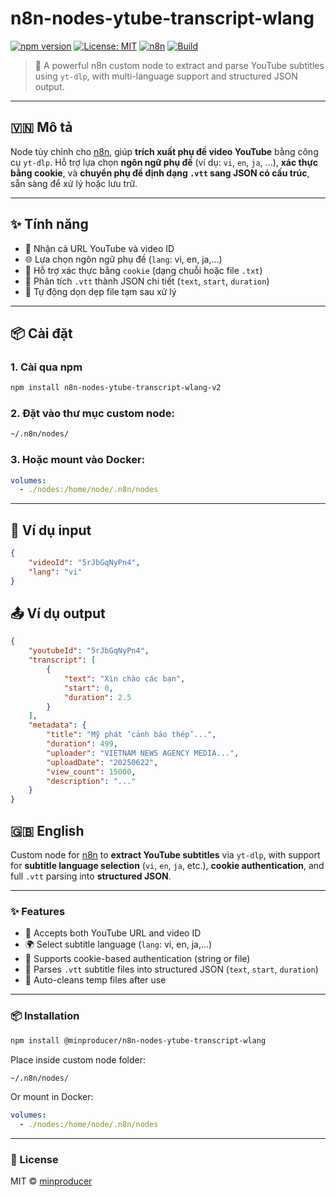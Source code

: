# n8n-nodes-ytube-transcript-wlang

[![npm version](https://badge.fury.io/js/n8n-nodes-ytube-transcript-wlang-v2.svg)](https://www.npmjs.com/package/n8n-nodes-ytube-transcript-wlang-v2)
[![License: MIT](https://img.shields.io/badge/License-MIT-green.svg)](https://opensource.org/licenses/MIT)
[![n8n](https://img.shields.io/badge/n8n-custom%20node-orange)](https://n8n.io/)
[![Build](https://img.shields.io/badge/status-stable-blue)](https://github.com/minproducer/n8n-nodes-ytube-transcript-wlang-v2)

> 🔧 A powerful n8n custom node to extract and parse YouTube subtitles using `yt-dlp`, with multi-language support and structured JSON output.

---

## 🇻🇳 Mô tả

Node tùy chỉnh cho [n8n](https://n8n.io), giúp **trích xuất phụ đề video YouTube** bằng công cụ `yt-dlp`. Hỗ trợ lựa chọn **ngôn ngữ phụ đề** (ví dụ: `vi`, `en`, `ja`, ...), **xác thực bằng cookie**, và **chuyển phụ đề định dạng `.vtt` sang JSON có cấu trúc**, sẵn sàng để xử lý hoặc lưu trữ.

---

## ✨ Tính năng

- 📼 Nhận cả URL YouTube và video ID
- 🌐 Lựa chọn ngôn ngữ phụ đề (`lang`: vi, en, ja,...)
- 🔐 Hỗ trợ xác thực bằng `cookie` (dạng chuỗi hoặc file `.txt`)
- 📄 Phân tích `.vtt` thành JSON chi tiết (`text`, `start`, `duration`)
- 🧹 Tự động dọn dẹp file tạm sau xử lý

---

## 📦 Cài đặt

### 1. Cài qua npm

```bash
npm install n8n-nodes-ytube-transcript-wlang-v2
```

### 2. Đặt vào thư mục custom node:

```bash
~/.n8n/nodes/
```

### 3. Hoặc mount vào Docker:

```yaml
volumes:
  - ./nodes:/home/node/.n8n/nodes
```

---

## 🧪 Ví dụ input

```json
{
	"videoId": "5rJbGqNyPn4",
	"lang": "vi"
}
```

## 📤 Ví dụ output

```json
{
	"youtubeId": "5rJbGqNyPn4",
	"transcript": [
		{
			"text": "Xin chào các bạn",
			"start": 0,
			"duration": 2.5
		}
	],
	"metadata": {
		"title": "Mỹ phát ‘cảnh báo thép’...",
		"duration": 499,
		"uploader": "VIETNAM NEWS AGENCY MEDIA...",
		"uploadDate": "20250622",
		"view_count": 15000,
		"description": "..."
	}
}
```

## 🇬🇧 English

Custom node for [n8n](https://n8n.io) to **extract YouTube subtitles** via `yt-dlp`, with support for **subtitle language selection** (`vi`, `en`, `ja`, etc.), **cookie authentication**, and full `.vtt` parsing into **structured JSON**.

---

### ✨ Features

- 📼 Accepts both YouTube URL and video ID
- 🌍 Select subtitle language (`lang`: vi, en, ja,...)
- 🔐 Supports cookie-based authentication (string or file)
- 📄 Parses `.vtt` subtitle files into structured JSON (`text`, `start`, `duration`)
- 🧹 Auto-cleans temp files after use

---

### 📦 Installation

```bash
npm install @minproducer/n8n-nodes-ytube-transcript-wlang
```

Place inside custom node folder:

```bash
~/.n8n/nodes/
```

Or mount in Docker:

```yaml
volumes:
  - ./nodes:/home/node/.n8n/nodes
```

---

### 📝 License

MIT © [minproducer](https://github.com/minproducer)
